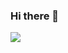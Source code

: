 ### Hi there 👋
![](https://t3.gstatic.com/licensed-image?q=tbn:ANd9GcT1g1V8Nalm9FkR2atv7annUXbPvk5g-mWffaNxT_ItIFogl-6mC_lHNifw5Tw9-yiS)
<!--
**natielejorge/natielejorge** is a ✨ _special_ ✨ repository because its `README.md` (this file) appears on your GitHub profile.

Here are some ideas to get you started:

- 🔭 I’m currently working on ...
- 🌱 I’m currently learning ...
- 👯 I’m looking to collaborate on ...
- 🤔 I’m looking for help with ...
- 💬 Ask me about ...
- 📫 How to reach me: ...
- 😄 Pronouns: ...
- ⚡ Fun fact: ...
-->
